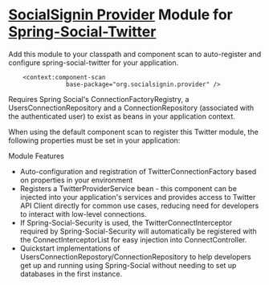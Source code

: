 <a href="https://github.com/socialsignin/socialsignin-provider">SocialSignin Provider</a> Module for <a href="https://github.com/SpringSource/spring-social-twitter">Spring-Social-Twitter</a>
======================================================

Add this module to your classpath and component scan to auto-register and configure spring-social-twitter for your
application.
```
    <context:component-scan
                base-package="org.socialsignin.provider" />
```

Requires Spring Social's ConnectionFactoryRegistry, a UsersConnectionRepository and a ConnectionRepository (associated with the authenticated user) to exist as beans in your application context.

When using the default component scan to register this Twitter module, the following properties must be set in your application:

Module Features

- Auto-configuration and registration of TwitterConnectionFactory based on properties in your environment
- Registers a TwitterProviderService bean - this component can be injected into your application's services and provides
access to Twitter API Client directly for common use cases, reducing need for developers to interact with low-level connections.
- If Spring-Social-Security is used, the TwitterConnectInterceptor required by Spring-Social-Security will 
automatically be registered with the ConnectInterceptorList for easy injection into ConnectController.
- Quickstart implementations of UsersConnectionRepostory/ConnectionRepository to help developers get up and running
using Spring-Social without needing to set up databases in the first instance.
